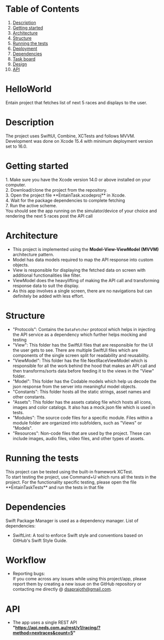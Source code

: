 # Table of Contents
1. [Description](#description)
2. [Getting started](#getting-started)
3. [Architecture](#architecture)
5. [Structure](#structure)
6. [Running the tests](#running-the-tests)
7. [Deployment](#deployment)
8. [Dependencies](#dependencies)
9. [Task board](#task-board)
10. [Design](#design)
11. [API](#api)

# HelloWorld
Entain project that fetches list of next 5 races and displays to the user.

# Description
<p>
The project uses SwiftUI, Combine, XCTests and follows MVVM. Development was done on Xcode 15.4 with minimum deployment version set to 16.0.
</p>

# Getting started
<p>
1. Make sure you have the Xcode version 14.0 or above installed on your computer.<br>
2. Download/clone the project from the repository.<br>
3. Open the project file **EntainTask.xcodeproj** in Xcode.<br>
4. Wait for the package dependencies to complete fetching<br>
7. Run the active scheme.<br>
You should see the app running on the simulator/device of your choice and rendering the next 5 races post the API call<br>
</p>

# Architecture
* This project is implemented using the <strong>Model-View-ViewModel (MVVM)</strong> architecture pattern.
* Model has data models required to map the API response into custom objects.
* View is responsible for displaying the fetched data on screen with additional functionalities like filter.
* ViewModel does the heavylifting of making the API call and transforming response data to suit the display.
* As this app involves a single screen, there are no navigations but can definitely be added with less effort.
  
# Structure 
* "Protocols": Contains the ```DataFetcher``` protocol which helps in injecting the API service as a dependency which further helps mocking and testing
* "View": This folder has the SwiftUI files that are responsible for the UI the user gets to see. There are multiple SwiftUI files which are components of the single screen split for readability and reusability.
* "ViewModel": This folder has the file NextRaceViewModel which is responsible for all the work behind the hood that makes an API call and then transforms/sorts data before feeding it to the views in the "View" folder.
* "Model": This folder has the Codable models which help us decode the json response from the server into meaningful model objects.
* "Constants": This folder hosts all the static strings, asset names and other constants.
* "Assets": This folder has the assets catalog file which hosts all icons, images and color catalogs. It also has a mock.json file which is used in tests.
* "Modules": The source code files for a specific module. Files within a module folder are organized into subfolders, such as "Views" or "Models".
* "Resources": Non-code files that are used by the project. These can include images, audio files, video files, and other types of assets. 

# Running the tests
<p>This project can be tested using the built-in framework XCTest.<br>
To start testing the project, use Command+U which runs all the tests in the project. For the functionality specific testing, please open the file **EntainTaskTests** and run the tests in that file</p>

# Dependencies
Swift Package Manager is used as a dependency manager.
List of dependencies: 
* SwiftLint: A tool to enforce Swift style and conventions based on GitHub's Swift Style Guide.

# Workflow
* Reporting bugs:<br> 
If you come across any issues while using this project/app, please report them by creating a new issue on the GitHub repository or contacting me directly @ dsaprajoth@gmail.com.

# API 
* The app uses a single REST API **"https://api.neds.com.au/rest/v1/racing/?method=nextraces&count=5"**
  

